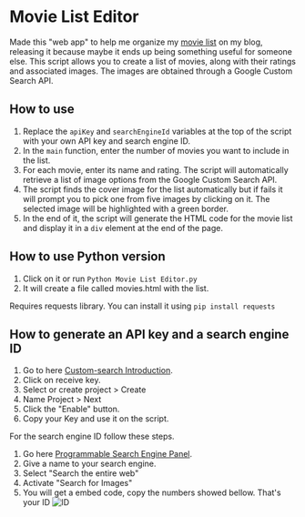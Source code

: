 # Movie List Editor

Made this "web app" to help me organize my [movie list](https://ongezell.com/blogposts/movies.html) on my blog, releasing it because maybe it ends up being something useful for someone else.
This script allows you to create a list of movies, along with their ratings and associated images. The images are obtained through a Google Custom Search API.

## How to use

1. Replace the `apiKey` and `searchEngineId` variables at the top of the script with your own API key and search engine ID.
2. In the `main` function, enter the number of movies you want to include in the list.
3. For each movie, enter its name and rating. The script will automatically retrieve a list of image options from the Google Custom Search API.
4. The script finds the cover image for the list automatically but if fails it will prompt you to pick one from five images by clicking on it. The selected image will be highlighted with a green border.
5. In the end of it, the script will generate the HTML code for the movie list and display it in a `div` element at the end of the page.

## How to use Python version

1. Click on it or run `Python Movie List Editor.py`
2. It will create a file called movies.html with the list.

Requires requests library.
You can install it using `pip install requests` 

## How to generate an API key and a search engine ID

1. Go to here [Custom-search Introduction](https://developers.google.com/custom-search/v1/introduction).
2. Click on receive key.
3. Select or create project > Create
4. Name Project > Next
5. Click the "Enable" button.
6. Copy your Key and use it on the script.

For the search engine ID follow these steps.

1. Go here [Programmable Search Engine Panel](https://developers.google.com/custom-search/v1/introduction).
2. Give a name to your search engine.
3. Select "Search the entire web"
4. Activate "Search for Images"
5. You will get a embed code, copy the numbers showed bellow. That's your ID
![ID](https://i.imgur.com/sJtuQEl.png)

